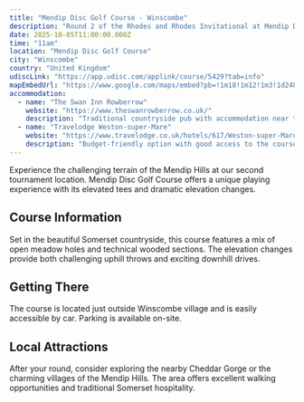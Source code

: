 ```yaml
---
title: "Mendip Disc Golf Course - Winscombe"
description: "Round 2 of the Rhodes and Rhodes Invitational at Mendip Disc Golf Course, Winscombe"
date: 2025-10-05T11:00:00.000Z
time: "11am"
location: "Mendip Disc Golf Course"
city: "Winscombe"
country: "United Kingdom"
udiscLink: "https://app.udisc.com/applink/course/5429?tab=info"
mapEmbedUrl: "https://www.google.com/maps/embed?pb=!1m18!1m12!1m3!1d2487.1234567890!2d-2.8234567!3d51.3234567!2m3!1f0!2f0!3f0!3m2!1i1024!2i768!4f13.1!3m3!1m2!1s0x0%3A0x0!2zNTHCsDI2JzQ0LjQiTiAywrAzNyc1NS42Ilc!5e0!3m2!1sen!2suk!4v1234567890123!5m2!1sen!2suk"
accommodation:
  - name: "The Swan Inn Rowberrow"
    website: "https://www.theswanrowberrow.co.uk/"
    description: "Traditional countryside pub with accommodation near the course"
  - name: "Travelodge Weston-super-Mare"
    website: "https://www.travelodge.co.uk/hotels/617/Weston-super-Mare-hotel"
    description: "Budget-friendly option with good access to the course"
---
```


Experience the challenging terrain of the Mendip Hills at our second tournament location. Mendip Disc Golf Course offers a unique playing experience with its elevated tees and dramatic elevation changes.

## Course Information

Set in the beautiful Somerset countryside, this course features a mix of open meadow holes and technical wooded sections. The elevation changes provide both challenging uphill throws and exciting downhill drives.

## Getting There

The course is located just outside Winscombe village and is easily accessible by car. Parking is available on-site.

## Local Attractions

After your round, consider exploring the nearby Cheddar Gorge or the charming villages of the Mendip Hills. The area offers excellent walking opportunities and traditional Somerset hospitality.
